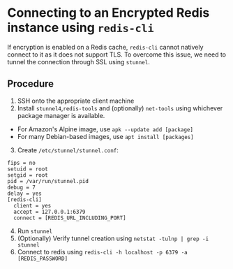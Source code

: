# Connecting to an Encrypted Redis instance using `redis-cli`

If encryption is enabled on a Redis cache, `redis-cli` cannot natively connect to it as it does not support TLS. To overcome this issue, we need to tunnel the connection through SSL using `stunnel`.

## Procedure

1. SSH onto the appropriate client machine
2. Install `stunnel4`,`redis-tools` and (optionally) `net-tools` using whichever package manager is available.
  * For Amazon's Alpine image, use `apk --update add [package]`
  * For many Debian-based images, use `apt install [packages]`
3. Create `/etc/stunnel/stunnel.conf`:
```
fips = no
setuid = root
setgid = root
pid = /var/run/stunnel.pid
debug = 7
delay = yes
[redis-cli]
  client = yes
  accept = 127.0.0.1:6379
  connect = [REDIS_URL_INCLUDING_PORT]
```
4. Run `stunnel`
5. (Optionally) Verify tunnel creation using `netstat -tulnp | grep -i stunnel`
6. Connect to redis using `redis-cli -h localhost -p 6379 -a [REDIS_PASSWORD]`
